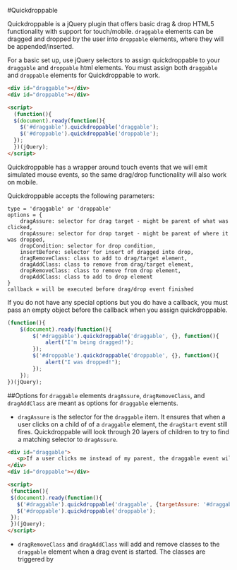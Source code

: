 #Quickdroppable

Quickdroppable is a jQuery plugin that offers basic drag & drop HTML5 functionality with support for touch/mobile.  `draggable` elements can be dragged and dropped by the user into `droppable` elements, where they will be appended/inserted.

For a basic set up, use jQuery selectors to assign quickdroppable to your `draggable` and `droppable` html elements.  You must assign both `draggable` and `droppable` elements for Quickdroppable to work.

```html
<div id="draggable"></div>
<div id="droppable"></div>

<script>
  (function(){
  $(document).ready(function(){
    $('#draggable').quickdroppable('draggable');
    $('#droppable').quickdroppable('droppable');
  });
  })(jQuery);
</script>
```


Quickdroppable has a wrapper around touch events that we will emit simulated mouse events, so the same drag/drop functionality will also work on mobile.

Quickdroppable accepts the following parameters:

```text
type = 'draggable' or 'droppable'
options = {
	dragAssure: selector for drag target - might be parent of what was clicked,
	dropAssure: selector for drop target - might be parent of where it was dropped,
	dropCondition: selector for drop condition,
	insertBefore: selector for insert of dragged into drop,
	dragRemoveClass: class to add to drag/target element,
	dragAddClass: class to remove from drag/target element,
	dropRemoveClass: class to remove from drop element,
	dropAddClass: class to add to drop element
}
callback = will be executed before drag/drop event finished
```

If you do not have any special options but you do have a callback, you must pass an empty object before the callback when you assign quickdroppable.

```js
(function(){
	$(document).ready(function(){
		$('#draggable').quickdroppable('draggable', {}, function(){
			alert("I'm being dragged!");
		});
		$('#droppable').quickdroppable('droppable', {}, function(){
			alert("I was dropped!");
		});
	});
})(jQuery);
```

##Options for `draggable` elements
`dragAssure`, `dragRemoveClass`, and `dragAddClass` are meant as options for `draggable` elements.

 - `dragAssure` is the selector for the `draggable` item.  It ensures that when a user clicks on a child of of a `draggable` element, the `dragStart` event still fires.  Quickdroppable will look through 20 layers of children to try to find a matching selector to `dragAssure`.

 ```html
<div id="draggable">
	<p>If a user clicks me instead of my parent, the draggable event will still fire because the targetAssure option has been set to bubble up until it finds `#draggable`.</p>
</div>
<div id="droppable"></div>

<script>
  (function(){
  $(document).ready(function(){
    $('#draggable').quickdroppable('draggable', {targetAssure: '#draggable'});
    $('#droppable').quickdroppable('droppable');
  });
  })(jQuery);
</script>
 ```

  - `dragRemoveClass` and `dragAddClass` will add and remove classes to the `draggable` element when a drag event is started.  The classes are triggered by 




